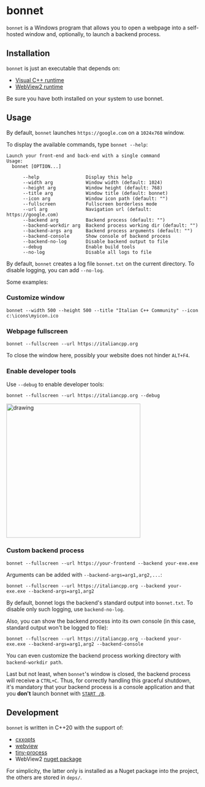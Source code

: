 # bonnet

`bonnet` is a Windows program that allows you to open a webpage into a self-hosted window and, optionally, to launch a backend process.

## Installation

`bonnet` is just an executable that depends on:
- [Visual C++ runtime](https://aka.ms/vs/17/release/vc_redist.x64.exe)
- [WebView2 runtime](https://developer.microsoft.com/en-us/microsoft-edge/webview2/)

Be sure you have both installed on your system to use bonnet.

## Usage

By default, `bonnet` launches `https://google.com` on a `1024x768` window.

To display the available commands, type `bonnet --help`:

```
Launch your front-end and back-end with a single command
Usage:
  bonnet [OPTION...]

      --help                 Display this help
      --width arg            Window width (default: 1024)
      --height arg           Window height (default: 768)
      --title arg            Window title (default: bonnet)
      --icon arg             Window icon path (default: "")
      --fullscreen           Fullscreen borderless mode
      --url arg              Navigation url (default: https://google.com)
      --backend arg          Backend process (default: "")
      --backend-workdir arg  Backend process working dir (default: "")
      --backend-args arg     Backend process arguments (default: "")
      --backend-console      Show console of backend process
      --backend-no-log       Disable backend output to file
      --debug                Enable build tools
      --no-log               Disable all logs to file
```

By default, `bonnet` creates a log file `bonnet.txt` on the current directory. To disable logging, you can add `--no-log`.

Some examples:

### Customize window

```
bonnet --width 500 --height 500 --title "Italian C++ Community" --icon c:\icons\myicon.ico
```

### Webpage fullscreen

```
bonnet --fullscreen --url https://italiancpp.org
```

To close the window here, possibly your website does not hinder `ALT+F4`.

### Enable developer tools

Use `--debug` to enable developer tools:

```
bonnet --fullscreen --url https://italiancpp.org --debug
```

<img src="https://user-images.githubusercontent.com/5806546/194514328-62710b32-7ebd-41ef-b95a-a8f1f30de785.png" alt="drawing" width="350"/>

### Custom backend process

```
bonnet --fullscreen --url https://your-frontend --backend your-exe.exe
```

Arguments can be added with `--backend-args=arg1,arg2,...`:

```
bonnet --fullscreen --url https://italiancpp.org --backend your-exe.exe --backend-args=arg1,arg2
```

By default, bonnet logs the backend's standard output into `bonnet.txt`. To disable only such logging, use `backend-no-log`.

Also, you can show the backend process into its own console (in this case, standard output won't be logged to file):

```
bonnet --fullscreen --url https://italiancpp.org --backend your-exe.exe --backend-args=arg1,arg2 --backend-console
```

You can even customize the backend process working directory with `backend-workdir path`.

Last but not least, when `bonnet`'s window is closed, the backend process will receive a `CTRL+C`. Thus, for correctly handling this graceful shutdown, it's mandatory that your backend process is a console application and that you **don't** launch bonnet with [`START /B`](https://learn.microsoft.com/en-us/windows-server/administration/windows-commands/start).

## Development 

`bonnet` is written in C++20 with the support of:
- [cxxopts](https://github.com/jarro2783/cxxopts)
- [webview](https://github.com/webview/webview)
- [tiny-process](https://gitlab.com/eidheim/tiny-process-library)
- WebView2 [nuget package](https://www.nuget.org/packages/Microsoft.Web.WebView2)

For simplicity, the latter only is installed as a Nuget package into the project, the others are stored in `deps/`.
